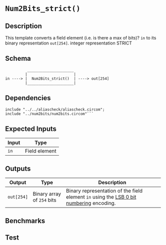 # `Num2Bits_strict()`

## Description

This template converts a field element (i.e. is there a max of bits)? `in` to its binary representation `out[254]`.
integer representation STRICT

## Schema

```
          _____________________     
         |                     |
in ----> |  Num2Bits_strict()  | ----> out[254]
         |_____________________|     
```


## Dependencies

```
include "../../aliascheck/aliascheck.circom";
include "../num2bits/num2bits.circom"```
```


## Expected Inputs

| Input           | Type           |
| -------------   | -------------  | 
| `in`            | Field element  |

## Outputs

| Output           | Type                     | Description     |
| -------------    | -------------            | ----------      | 
| `out[254]`         | Binary array of `254` bits | Binary representation of the field element `in` using the [LSB 0 bit numbering](https://en.wikipedia.org/wiki/Bit_numbering#LSB_0_bit_numbering) encoding. |

## Benchmarks 

## Test
